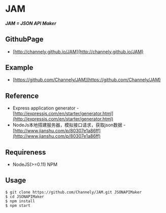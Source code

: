 # JAM 
##### JAM = JSON API Maker

## GithubPage
- [http://channely.github.io/JAM](http://channely.github.io/JAM)

## Example
- [https://github.com/Channely/JAM](https://github.com/Channely/JAM)

## Reference
- Express application generator - [http://expressjs.com/en/starter/generator.html](http://expressjs.com/en/starter/generator.html)
- NodeJs本地搭建服务器，模拟接口请求，获取json数据 - [http://www.jianshu.com/p/80307e1a86ff](http://www.jianshu.com/p/80307e1a86ff)

## Requireness
- NodeJS(>=0.11) NPM

## Usage
    $ git clone https://github.com/Channely/JAM.git JSONAPIMaker
    $ cd JSONAPIMaker
    $ npm install
    $ npm start
    
